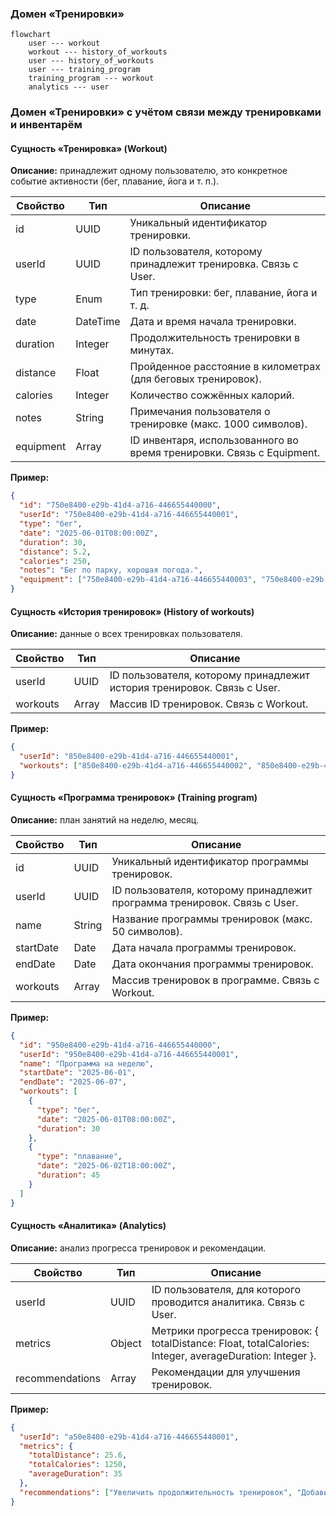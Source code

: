 ### Домен «Тренировки»

```mermaid
flowchart
    user --- workout
    workout --- history_of_workouts
    user --- history_of_workouts
    user --- training_program
    training_program --- workout
    analytics --- user
```
### Домен «Тренировки» с учётом связи между тренировками и инвентарём

#### Сущность «Тренировка» (Workout)

**Описание:** принадлежит одному пользователю, это конкретное событие активности (бег, плавание, йога и т. п.).

| Свойство | Тип | Описание |
| --- | --- | --- |
| id | UUID | Уникальный идентификатор тренировки. |
| userId | UUID | ID пользователя, которому принадлежит тренировка. Связь с User. |
| type | Enum | Тип тренировки: бег, плавание, йога и т. д. |
| date | DateTime | Дата и время начала тренировки. |
| duration | Integer | Продолжительность тренировки в минутах. |
| distance | Float | Пройденное расстояние в километрах (для беговых тренировок). |
| calories | Integer | Количество сожжённых калорий. |
| notes | String | Примечания пользователя о тренировке (макс. 1000 символов). |
| equipment |Array<UUID>| ID инвентаря, использованного во время тренировки. Связь с Equipment. |

**Пример:**
```json
{
  "id": "750e8400-e29b-41d4-a716-446655440000",
  "userId": "750e8400-e29b-41d4-a716-446655440001",
  "type": "бег",
  "date": "2025-06-01T08:00:00Z",
  "duration": 30,
  "distance": 5.2,
  "calories": 250,
  "notes": "Бег по парку, хорошая погода.",
  "equipment": ["750e8400-e29b-41d4-a716-446655440003", "750e8400-e29b-41d4-a716-446655440004"]
}
```

#### Сущность «История тренировок» (History of workouts)

**Описание:** данные о всех тренировках пользователя.

| Свойство | Тип | Описание |
| --- | --- | --- |
| userId | UUID | ID пользователя, которому принадлежит история тренировок. Связь с User. |
| workouts | Array | Массив ID тренировок. Связь с Workout. |

**Пример:**
```json
{
  "userId": "850e8400-e29b-41d4-a716-446655440001",
  "workouts": ["850e8400-e29b-41d4-a716-446655440002", "850e8400-e29b-41d4-a716-446655440003"]
}
```

#### Сущность «Программа тренировок» (Training program)

**Описание:** план занятий на неделю, месяц.

| Свойство | Тип | Описание |
| --- | --- | --- |
| id | UUID | Уникальный идентификатор программы тренировок. |
| userId | UUID | ID пользователя, которому принадлежит программа тренировок. Связь с User. |
| name | String | Название программы тренировок (макс. 50 символов). |
| startDate | Date | Дата начала программы тренировок. |
| endDate | Date | Дата окончания программы тренировок. |
| workouts | Array | Массив тренировок в программе. Связь с Workout. |

**Пример:**
```json
{
  "id": "950e8400-e29b-41d4-a716-446655440000",
  "userId": "950e8400-e29b-41d4-a716-446655440001",
  "name": "Программа на неделю",
  "startDate": "2025-06-01",
  "endDate": "2025-06-07",
  "workouts": [
    {
      "type": "бег",
      "date": "2025-06-01T08:00:00Z",
      "duration": 30
    },
    {
      "type": "плавание",
      "date": "2025-06-02T18:00:00Z",
      "duration": 45
    }
  ]
}
```

#### Сущность «Аналитика» (Analytics)

**Описание:** анализ прогресса тренировок и рекомендации.

| Свойство | Тип | Описание |
| --- | --- | --- |
| userId | UUID | ID пользователя, для которого проводится аналитика. Связь с User. |
| metrics | Object | Метрики прогресса тренировок: { totalDistance: Float, totalCalories: Integer, averageDuration: Integer }. |
| recommendations | Array | Рекомендации для улучшения тренировок. |

**Пример:**
```json
{
  "userId": "a50e8400-e29b-41d4-a716-446655440001",
  "metrics": {
    "totalDistance": 25.6,
    "totalCalories": 1250,
    "averageDuration": 35
  },
  "recommendations": ["Увеличить продолжительность тренировок", "Добавить силовые упражнения"]
}
```